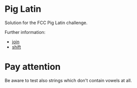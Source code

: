 # Pig Latin

 Solution for the FCC Pig Latin challenge.
 
Further information:
*  [join](https://developer.mozilla.org/en/docs/Web/JavaScript/Reference/Global_Objects/Array/join)
*  [shift](https://developer.mozilla.org/en/docs/Web/JavaScript/Reference/Global_Objects/Array/shift)

# Pay attention

 Be aware to test also strings which don't contain vowels at all.
 
